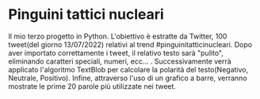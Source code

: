 # Pinguini tattici nucleari
Il mio terzo progetto in Python. L'obiettivo è estratte da Twitter, 100 tweet(del giorno 13/07/2022) relativi al trend #pinguinitatticinucleari. Dopo aver importato correttamente i tweet, il relativo testo sarà "pulito", eliminando caratteri speciali, numeri, ecc... . Successivamente verrà applicato l'algoritmo TextBlob per calcolare la polarità del testo(Negativo, Neutrale, Positivo). Infine, attraverso l'uso di un grafico a barre, verranno mostrate le prime 20 parole più utilizzate nei tweet.
